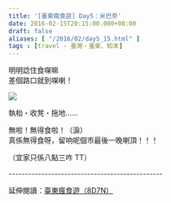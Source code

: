```yaml
---
title: '[臺東瘋食遊] Day5：米巴奈'
date: 2016-02-15T20:15:00.000+08:00
draft: false
aliases: [ "/2016/02/day5_15.html" ]
tags : [travel - 臺灣・臺東、知本]
---
```


明明諗住食㗎嘛  
差個路口就到㗎喇！  

![](/images/taitung5o.jpg)

執枱・收凳・拖地......  
  
無啦！無得食啦！（淚）  
真係無得食呀，留响呢個市最後一晚喇頂！！！  
  
（宜家只係八點三咋 TT）  
  
\-----------------------------------------------  
  
延伸閱讀：[臺東瘋食遊（8D7N）](https://hidie.net/taitung8d7n/)

